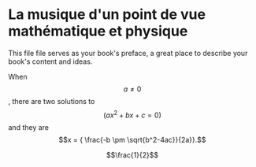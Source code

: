 La musique d'un point de vue mathématique et physique
=======

This file file serves as your book's preface, a great place to describe your book's content and ideas.

When $$a \ne 0$$, there are two solutions to $$(ax^2 + bx + c = 0)$$ and they are
$$x = { \frac{-b \pm \sqrt{b^2-4ac}}{2a}}.$$


$$\frac{1}{2}$$



